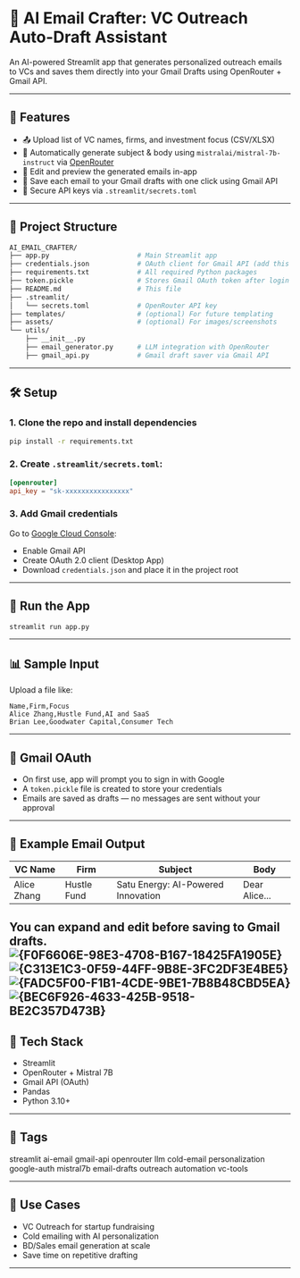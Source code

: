 # 🧾 AI Email Crafter: VC Outreach Auto-Draft Assistant

An AI-powered Streamlit app that generates personalized outreach emails to VCs and saves them directly into your Gmail Drafts using OpenRouter + Gmail API.

---

## 🧠 Features

- 📤 Upload list of VC names, firms, and investment focus (CSV/XLSX)
- 🤖 Automatically generate subject & body using `mistralai/mistral-7b-instruct` via [OpenRouter](https://openrouter.ai/)
- 🔎 Edit and preview the generated emails in-app
- 💾 Save each email to your Gmail drafts with one click using Gmail API
- 🔐 Secure API keys via `.streamlit/secrets.toml`

---

## 📂 Project Structure

```bash
AI_EMAIL_CRAFTER/
├── app.py                      # Main Streamlit app
├── credentials.json            # OAuth client for Gmail API (add this manually)
├── requirements.txt            # All required Python packages
├── token.pickle                # Stores Gmail OAuth token after login
├── README.md                   # This file
├── .streamlit/
│   └── secrets.toml            # OpenRouter API key
├── templates/                  # (optional) For future templating
├── assets/                     # (optional) For images/screenshots
└── utils/
    ├── __init__.py
    ├── email_generator.py      # LLM integration with OpenRouter
    ├── gmail_api.py            # Gmail draft saver via Gmail API
```

---

## 🛠️ Setup

### 1. Clone the repo and install dependencies

```bash
pip install -r requirements.txt
```

### 2. Create `.streamlit/secrets.toml`:

```toml
[openrouter]
api_key = "sk-xxxxxxxxxxxxxxxx"
```

### 3. Add Gmail credentials

Go to [Google Cloud Console](https://console.cloud.google.com/):
- Enable Gmail API
- Create OAuth 2.0 client (Desktop App)
- Download `credentials.json` and place it in the project root

---

## 🚀 Run the App

```bash
streamlit run app.py
```

---

## 📊 Sample Input

Upload a file like:

```csv
Name,Firm,Focus
Alice Zhang,Hustle Fund,AI and SaaS
Brian Lee,Goodwater Capital,Consumer Tech
```

---

## 🔐 Gmail OAuth

- On first use, app will prompt you to sign in with Google
- A `token.pickle` file is created to store your credentials
- Emails are saved as drafts — no messages are sent without your approval

---

## 🧪 Example Email Output

| VC Name     | Firm            | Subject                             | Body                |
|-------------|------------------|--------------------------------------|----------------------|
| Alice Zhang | Hustle Fund      | Satu Energy: AI-Powered Innovation   | Dear Alice...        |

You can expand and edit before saving to Gmail drafts.
![{F0F6606E-98E3-4708-B167-18425FA1905E}](https://github.com/user-attachments/assets/1d983189-709a-433f-8772-f2d8f39d79dc)
![{C313E1C3-0F59-44FF-9B8E-3FC2DF3E4BE5}](https://github.com/user-attachments/assets/80e59fc2-5162-4db1-b78b-6fda3da576aa)
![{FADC5F00-F1B1-4CDE-9BE1-7B8B48CBD5EA}](https://github.com/user-attachments/assets/67d46941-048d-451d-8641-d559056a305c)
![{BEC6F926-4633-425B-9518-BE2C357D473B}](https://github.com/user-attachments/assets/0a4c6f87-7cc5-4188-a2b7-1c071807a6e0)
---

## 🔧 Tech Stack

- Streamlit
- OpenRouter + Mistral 7B
- Gmail API (OAuth)
- Pandas
- Python 3.10+

---

## 📌 Tags

streamlit ai-email gmail-api openrouter llm cold-email personalization google-auth mistral7b email-drafts outreach automation vc-tools

---

## 🧠 Use Cases

- VC Outreach for startup fundraising
- Cold emailing with AI personalization
- BD/Sales email generation at scale
- Save time on repetitive drafting

---
